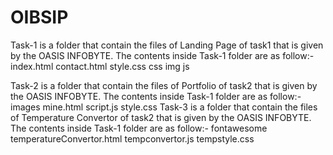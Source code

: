 # OIBSIP
Task-1 is a folder that contain the files of Landing Page of task1 that is given by the OASIS INFOBYTE. 
  The contents inside Task-1 folder are as follow:-
   index.html
   contact.html
   style.css
   css
   img
   js
   
Task-2 is a folder that contain the files of Portfolio of task2 that is given by the OASIS INFOBYTE.
   The contents inside Task-1 folder are as follow:-
   images
   mine.html
   script.js
   style.css
Task-3 is a folder that contain the files of Temperature Convertor of task2 that is given by the OASIS INFOBYTE.
  The contents inside Task-1 folder are as follow:-
    fontawesome
    temperatureConvertor.html
    tempconvertor.js
    tempstyle.css
  
